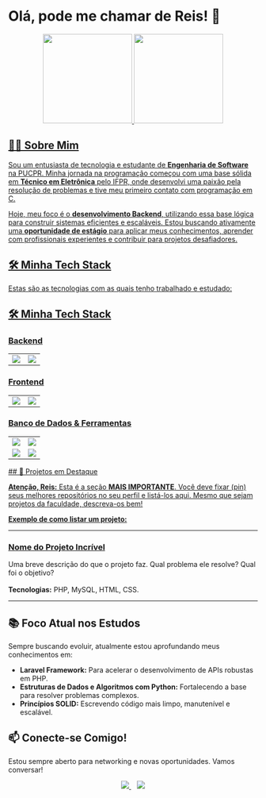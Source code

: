 # Olá, pode me chamar de Reis! 👋

<div align="center">
  <a href="https://github.com/R3I5">
  <img height="180em" src="https://github-readme-stats.vercel.app/api?username=R3I5&show_icons=true&theme=dracula&include_all_commits=true&count_private=true"/>
  <img height="180em" src="https://github-readme-stats.vercel.app/api/top-langs/?username=R3I5&layout=compact&langs_count=7&theme=dracula"/>
</div>

## 👨‍💻 Sobre Mim

Sou um entusiasta de tecnologia e estudante de **Engenharia de Software** na PUCPR. Minha jornada na programação começou com uma base sólida em **Técnico em Eletrônica** pelo IFPR, onde desenvolvi uma paixão pela resolução de problemas e tive meu primeiro contato com programação em C.

Hoje, meu foco é o **desenvolvimento Backend**, utilizando essa base lógica para construir sistemas eficientes e escaláveis. Estou buscando ativamente uma **oportunidade de estágio** para aplicar meus conhecimentos, aprender com profissionais experientes e contribuir para projetos desafiadores.

## 🛠️ Minha Tech Stack

Estas são as tecnologias com as quais tenho trabalhado e estudado:

## 🛠️ Minha Tech Stack

### Backend
<div align="center">
<table>
  <tr>
    <td><img src="https://img.shields.io/badge/PHP-777BB4?style=for-the-badge&logo=php&logoColor=white" /></td>
    <td><img src="https://img.shields.io/badge/Python-3776AB?style=for-the-badge&logo=python&logoColor=white" /></td>
  </tr>
</table>
</div>

### Frontend
<div align="center">
<table>
  <tr>
    <td><img src="https://img.shields.io/badge/HTML5-E34F26?style=for-the-badge&logo=html5&logoColor=white" /></td>
    <td><img src="https://img.shields.io/badge/CSS3-1572B6?style=for-the-badge&logo=css3&logoColor=white" /></td>
  </tr>
</table>
</div>

### Banco de Dados & Ferramentas
<div align="center">
<table>
  <tr>
    <td><img src="https://img.shields.io/badge/MySQL-4479A1?style=for-the-badge&logo=mysql&logoColor=white" /></td>
    <td><img src="https://img.shields.io/badge/Git-F05032?style=for-the-badge&logo=git&logoColor=white" /></td>
  </tr>
  <tr>
    <td><img src="https://img.shields.io/badge/GitHub-181717?style=for-the-badge&logo=github&logoColor=white" /></td>
    <td><img src="https://img.shields.io/badge/Linux-FCC624?style=for-the-badge&logo=linux&logoColor=black" /></td>
  </tr>
</table>
</div>
## 🚀 Projetos em Destaque

**Atenção, Reis:** Esta é a seção **MAIS IMPORTANTE**. Você deve fixar (pin) seus melhores repositórios no seu perfil e listá-los aqui. Mesmo que sejam projetos da faculdade, descreva-os bem!

**Exemplo de como listar um projeto:**

---
### [Nome do Projeto Incrível](link-para-o-seu-repositorio)
<p>
  Uma breve descrição do que o projeto faz. Qual problema ele resolve? Qual foi o objetivo? 
  <br><br>
  <strong>Tecnologias:</strong> PHP, MySQL, HTML, CSS.
</p>

---

## 📚 Foco Atual nos Estudos

Sempre buscando evoluir, atualmente estou aprofundando meus conhecimentos em:

-   **Laravel Framework:** Para acelerar o desenvolvimento de APIs robustas em PHP.
-   **Estruturas de Dados e Algoritmos com Python:** Fortalecendo a base para resolver problemas complexos.
-   **Princípios SOLID:** Escrevendo código mais limpo, manutenível e escalável.

## 📫 Conecte-se Comigo!

Estou sempre aberto para networking e novas oportunidades. Vamos conversar!

<p align="center">
  <a href="https://mail.google.com/mail/?view=cm&to=j.victor.reis20044@gmail.com" target="_blank">
    <img loading="lazy" src="https://img.shields.io/badge/Gmail-D14836?style=for-the-badge&logo=gmail&logoColor=white">
  </a>
  &nbsp;&nbsp;
  <a href="https://www.linkedin.com/in/joaovictordosreis/" target="_blank">
    <img loading="lazy" src="https://img.shields.io/badge/-LinkedIn-%230077B5?style=for-the-badge&logo=linkedin&logoColor=white">
  </a>
</p>
